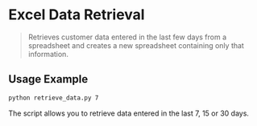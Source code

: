 # Excel Data Retrieval
> Retrieves customer data entered in the last few days from a spreadsheet and creates
a new spreadsheet containing only that information.


## Usage Example

```sh
python retrieve_data.py 7
```
The script allows you to retrieve data entered in the last 7, 15 or 30 days.
